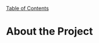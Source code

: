 [Table of Contents]([Ticket-System/README.md](https://github.com/Python-Coding-Assignments/Ticket-System/edit/main/README.md)https://github.com/Python-Coding-Assignments/Ticket-System/edit/main/README.md)
# About the Project
